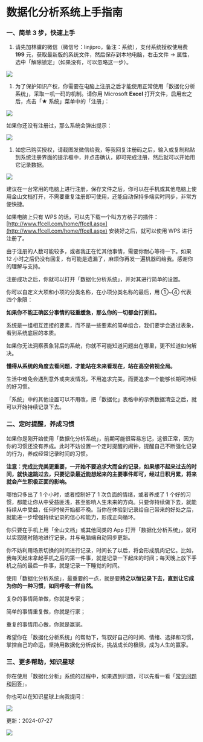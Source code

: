 # 数据化分析系统上手指南

### 一、简单 3 步，快速上手

1. 请先加林骥的微信（微信号：linjipro，备注：系统），支付系统授权使用费 **199** 元，获取最新版的系统文件，然后保存到本地电脑，右击文件 → 属性，选中「解除锁定」（如果没有，可以忽略这一步）。

![](https://cdn.jsdelivr.net/gh/sjhfx/pic@main/imgUfbJbhROooOMFMxJKl8cXX2qnyd.png)

1. 为了保护知识产权，你需要在电脑上注册之后才能使用正常使用「数据化分析系统」，采取一机一码的机制。请你用 Microsoft **Excel** 打开文件，启用宏之后，点击「★ 系统」菜单中的「注册」：

![](https://cdn.jsdelivr.net/gh/sjhfx/pic@main/MYmQb3azqovNGZx2RVGcbZ0Dnye.png)

如果你还没有注册过，那么系统会弹出提示：

![](https://cdn.jsdelivr.net/gh/sjhfx/pic@main/CFZxbD2Vgo47dFxlNQrcY1x3njb.png)

1. 如您已购买授权，请截图发微信给我，等我回复注册码之后，输入或复制粘贴到系统注册界面的提示框中，并点击确认，即可完成注册，然后就可以开始用它记录数据。

![](https://cdn.jsdelivr.net/gh/sjhfx/pic@main/UZDsbLTstoUxgZxa02qcEzRvn6G.png)

建议在一台常用的电脑上进行注册，保存文件之后，你可以在手机或其他电脑上使用金山文档打开，不需要重复注册即可使用，还能自动保持多端实时同步，非常方便快捷。

如果电脑上只有 WPS 的话，可以先下载一个叫方方格子的插件：[http://www.ffcell.com/home/ffcell.aspx](http://www.ffcell.com/home/ffcell.aspx) 安装好之后，就可以使用 WPS 进行注册了。

由于注册的人数可能较多，或者我正在忙其他事情，需要你耐心等待一下。如果 12 小时之后仍没有回复，有可能是遗漏了，麻烦你再发一遍机器码给我。感谢你的理解与支持。

注册成功之后，你就可以打开「数据化分析系统」，并对其进行简单的设置。

你可以自定义大项和小项的分类名称，在小项分类名称的最后，用 ①~④ 代表四个象限：

**如果你不能正确区分事情的轻重缓急，那么你的一切都会打折扣。**

系统是一组相互连接的要素，而不是一些要素的简单组合，我们要学会透过表象，看到系统底层的本质。

如果你无法洞察表象背后的系统，你就不可能知道问题出在哪里，更不知道如何解决。

**懂得从系统的角度去看问题，才能站在未来看现在，站在高空俯视全局。**

生活中难免会遇到意外或突发情况，不用追求完美，而要追求一个能够长期可持续的好习惯。

「系统」中的其他设置可以不用改，把「数据化」表格中的示例数据清空之后，就可以开始持续记录下去。

### 二、定时提醒，养成习惯

如果你是刚开始使用「数据化分析系统」，前期可能很容易忘记，这很正常，因为你的习惯还没有养成。此时不妨设置一个定时提醒的闹钟，提醒自己不断强化记录的行为，养成经常记录时间的习惯。

**注意：完成比完美更重要，一开始不要追求大而全的记录，如果想不起来过去的时间，就快速跳过去，只要记录最近能想起来的主要事件即可，经过日积月累，将来就会产生积极正面的影响。**

哪怕只多出了 1 个小时，或者控制好了 1 次负面的情绪，或者养成了 1 个好的习惯，都能让你从中受益匪浅，甚至影响人生未来的方向。只要你持续做下去，就能持续从中受益，任何时候开始都不晚。当你在体验到记录给自己带来的好处之后，就能进一步增强持续记录的信心和能力，形成正向循环。

你只要在手机上用「金山文档」或其他同类的 App 打开「数据化分析系统」，就可以实现随时随地进行记录，并与电脑端自动同步更新。

你不妨利用场景切换的时间进行记录，时间长了以后，将会形成肌肉记忆。比如，我每天起床拿起手机之后的第一件事，就是记录一下起床的时间；每天晚上放下手机之前的最后一件事，就是记录一下睡觉的时间。

使用「数据化分析系统」，最重要的一点，就是要**持之以恒记录下去，直到让它成为你的一种习惯，如同呼吸一样自然。**

复杂的事情简单做，你就是专家；

简单的事情重复做，你就是行家；

重复的事情用心做，你就是赢家。

希望你在「数据化分析系统」的帮助下，驾驭好自己的时间、情绪、选择和习惯，掌控自己的命运，坚持用数据化分析成长，挑战成长的极限，成为人生的赢家。

### 三、更多帮助，知识星球

你在使用「数据化分析」系统的过程中，如果遇到问题，可以先看一看「[常见问题和回答](questions.md)」。

你也可以在知识星球上向我提问：

![](https://cdn.jsdelivr.net/gh/sjhfx/pic@main/SARkbIkWGoKFaixdHBic8RznnWc.png)

更新：2024-07-27

![](https://visitor-badge.laobi.icu/badge?page_id=sjhfx.linji&left_text=PageViews&right_color=%2300589F)